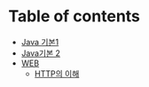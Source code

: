 # Table of contents

* [Java 기본1](README.md)
* [Java기본 2](java-2.md)
* [WEB](web/README.md)
  * [HTTP의 이해](web/http.md)

